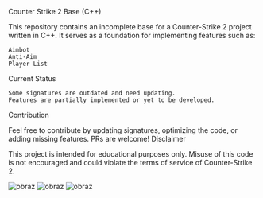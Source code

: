 Counter Strike 2 Base (C++)

This repository contains an incomplete base for a Counter-Strike 2 project written in C++. It serves as a foundation for implementing features such as:

    Aimbot
    Anti-Aim
    Player List

Current Status

    Some signatures are outdated and need updating.
    Features are partially implemented or yet to be developed.

Contribution

Feel free to contribute by updating signatures, optimizing the code, or adding missing features. PRs are welcome!
Disclaimer

This project is intended for educational purposes only. Misuse of this code is not encouraged and could violate the terms of service of Counter-Strike 2.

![obraz](https://github.com/user-attachments/assets/707d43bf-7b8f-471a-b219-b789e7e17760)
![obraz](https://github.com/user-attachments/assets/7c60a2dc-6702-46a8-96f9-46c4a0cca69d)
![obraz](https://github.com/user-attachments/assets/b4ed9272-9d4d-4a29-9ee1-6f93444a04c7)
